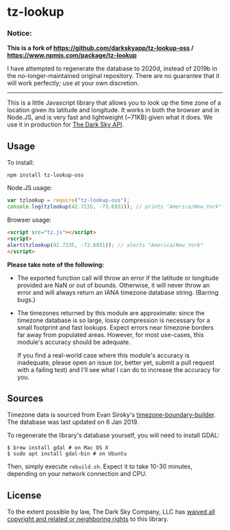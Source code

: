 tz-lookup
=========

### Notice:
**This is a fork of https://github.com/darkskyapp/tz-lookup-oss / https://www.npmjs.com/package/tz-lookup**

I have attempted to regenerate the database to 2020d, instead of 2019b in the no-longer-maintained original repository. There are no guarantee that it will work perfectly; use at your own discretion.

---

This is a little Javascript library that allows you to look up the time zone of
a location given its latitude and longitude. It works in both the browser and
in Node.JS, and is very fast and lightweight (~71KB) given what it does. We
use it in production for [The Dark Sky API][1].

[1]: https://darksky.net/dev/

Usage
-----
To install:

    npm install tz-lookup-oss

Node.JS usage:

```javascript
var tzlookup = require("tz-lookup-oss");
console.log(tzlookup(42.7235, -73.6931)); // prints "America/New_York"
```

Browser usage:

```html
<script src="tz.js"></script>
<script>
alert(tzlookup(42.7235, -73.6931)); // alerts "America/New_York"
</script>
```

**Please take note of the following:**

*   The exported function call will throw an error if the latitude or longitude
    provided are NaN or out of bounds. Otherwise, it will never throw an error
    and will always return an IANA timezone database string. (Barring bugs.)

*   The timezones returned by this module are approximate: since the timezone
    database is so large, lossy compression is necessary for a small footprint
    and fast lookups. Expect errors near timezone borders far away from
    populated areas. However, for most use-cases, this module's accuracy should
    be adequate.
    
    If you find a real-world case where this module's accuracy is inadequate,
    please open an issue (or, better yet, submit a pull request with a failing
    test) and I'll see what I can do to increase the accuracy for you.

Sources
-------
Timezone data is sourced from Evan Siroky's [timezone-boundary-builder][tbb].
The database was last updated on 6 Jan 2019.

To regenerate the library's database yourself, you will need to install GDAL:

```
$ brew install gdal # on Mac OS X
$ sudo apt install gdal-bin # on Ubuntu
```

Then, simply execute `rebuild.sh`. Expect it to take 10-30 minutes, depending
on your network connection and CPU.

[tbb]: https://github.com/evansiroky/timezone-boundary-builder/

License
-------
To the extent possible by law, The Dark Sky Company, LLC has [waived all
copyright and related or neighboring rights][cc0] to this library.

[cc0]: http://creativecommons.org/publicdomain/zero/1.0/
